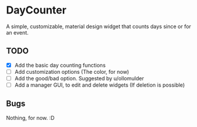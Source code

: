 # DayCounter
A simple, customizable, material design widget that counts days since or for an event.

## TODO
- [x] Add the basic day counting functions
- [ ] Add customization options (The color, for now)
- [ ] Add the good/bad option. Suggested by u/ollomulder
- [ ] Add a manager GUI, to edit and delete widgets (If deletion is possible)

## Bugs

Nothing, for now. :D
